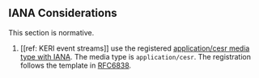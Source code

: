 ## IANA Considerations
This section is normative.

1. [[ref: KERI event streams]] use the registered [application/cesr media type with IANA](https://www.iana.org/assignments/provisional-standard-media-types/provisional-standard-media-types.xml). The media type is `application/cesr`. The registration follows the template in [RFC6838](https://tools.ietf.org/html/rfc6838).